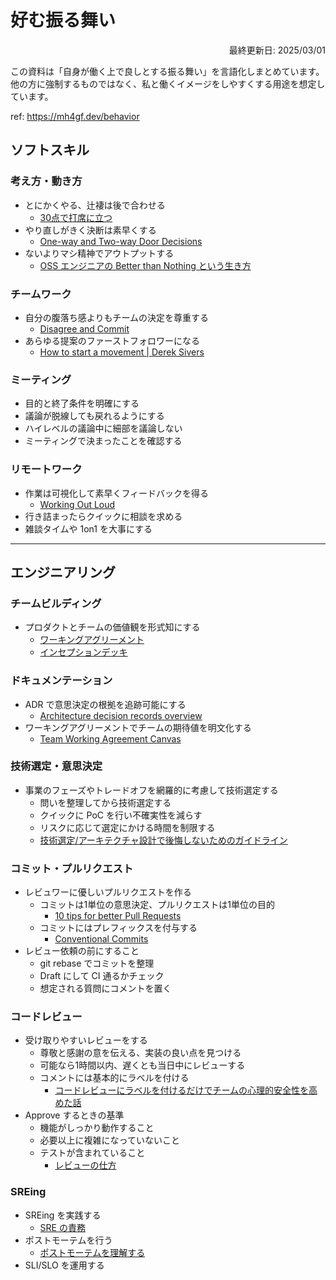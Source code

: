 # 好む振る舞い

<div style="text-align: right;">
最終更新日: 2025/03/01
</div>

この資料は「自身が働く上で良しとする振る舞い」を言語化しまとめています。<br>他の方に強制するものではなく、私と働くイメージをしやすくする用途を想定しています。

ref: https://mh4gf.dev/behavior

## ソフトスキル

### 考え方・動き方

* とにかくやる、辻褄は後で合わせる
  * [30点で打席に立つ](https://speakerdeck.com/konifar/30dian-deda-xi-nili-tu)
* やり直しがきく決断は素早くする
  * [One-way and Two-way Door Decisions](https://www.inc.com/jeff-haden/amazon-founder-jeff-bezos-this-is-how-successful-people-make-such-smart-decisions.html)
* ないよりマシ精神でアウトプットする
  * [OSS エンジニアの Better than Nothing という生き方](https://youtu.be/bnfPUrJQh1I?si=Xj5Mj1_BV-RqDLCA)

### チームワーク

* 自分の腹落ち感よりもチームの決定を尊重する
  * [Disagree and Commit](https://yasuhisa.com/could/article/disagree-and-commit/)
* あらゆる提案のファーストフォロワーになる
  * [How to start a movement | Derek Sivers](https://youtu.be/V74AxCqOTvg?si=yvlbw5vHNauQ-Law)

### ミーティング

* 目的と終了条件を明確にする
* 議論が脱線しても戻れるようにする
* ハイレベルの議論中に細部を議論しない
* ミーティングで決まったことを確認する

### リモートワーク

* 作業は可視化して素早くフィードバックを得る
  * [Working Out Loud](https://blog.studysapuri.jp/entry/2018/11/14/working-out-loud)
* 行き詰まったらクイックに相談を求める
* 雑談タイムや 1on1 を大事にする

---

## エンジニアリング

### チームビルディング

* プロダクトとチームの価値観を形式知にする
  * [ワーキングアグリーメント](https://www.agile-studio.jp/post/apm-working-agreement)
  * [インセプションデッキ](https://www.agile-studio.jp/post/apm-inception-deck)

### ドキュメンテーション

* ADR で意思決定の根拠を追跡可能にする
  * [Architecture decision records overview](https://cloud.google.com/architecture/architecture-decision-records)
* ワーキングアグリーメントでチームの期待値を明文化する
  * [Team Working Agreement Canvas](https://www.scruminc.com/team-working-agreement-canvas/)

### 技術選定・意思決定

* 事業のフェーズやトレードオフを網羅的に考慮して技術選定する
  * 問いを整理してから技術選定する
  * クイックに PoC を行い不確実性を減らす
  * リスクに応じて選定にかける時間を制限する
  * [技術選定/アーキテクチャ設計で後悔しないためのガイドライン](https://qiita.com/hirokidaichi/items/a746062917595619720b)

### コミット・プルリクエスト

* レビュワーに優しいプルリクエストを作る
  * コミットは1単位の意思決定、プルリクエストは1単位の目的
    * [10 tips for better Pull Requests](https://blog.ploeh.dk/2015/01/15/10-tips-for-better-pull-requests/)
  * コミットにはプレフィックスを付与する
    * [Conventional Commits](https://www.conventionalcommits.org/ja/v1.0.0)
* レビュー依頼の前にすること
  * git rebase でコミットを整理
  * Draft にして CI 通るかチェック
  * 想定される質問にコメントを置く

### コードレビュー

* 受け取りやすいレビューをする
  * 尊敬と感謝の意を伝える、実装の良い点を見つける
  * 可能なら1時間以内、遅くとも当日中にレビューする
  * コメントには基本的にラベルを付ける
    * [コードレビューにラベルを付けるだけでチームの心理的安全性を高めた話](https://zenn.dev/hacobell_dev/articles/code-review-comment-prefix)
* Approve するときの基準
  * 機能がしっかり動作すること
  * 必要以上に複雑になっていないこと
  * テストが含まれていること
    * [レビューの仕方](https://speakerdeck.com/yosuke_furukawa/rebiyufalseshi-fang)

### SREing

* SREing を実践する
  * [SRE の責務](https://scrapbox.io/sasamuku/SRE_%E3%81%AE%E8%B2%AC%E5%8B%99)
* ポストモーテムを行う
  * [ポストモーテムを理解する](https://qiita.com/an_sony/items/0565ad980f9097c76d11)
* SLI/SLO を運用する
